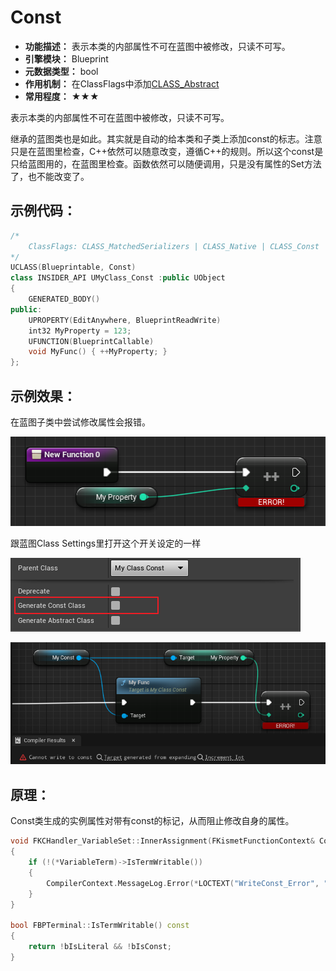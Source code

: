 # Const

- **功能描述：** 表示本类的内部属性不可在蓝图中被修改，只读不可写。
- **引擎模块：** Blueprint
- **元数据类型：** bool
- **作用机制：** 在ClassFlags中添加[CLASS_Abstract](../../../../Flags/EClassFlags/CLASS_Const.md)
- **常用程度：** ★★★

表示本类的内部属性不可在蓝图中被修改，只读不可写。

继承的蓝图类也是如此。其实就是自动的给本类和子类上添加const的标志。注意只是在蓝图里检查，C++依然可以随意改变，遵循C++的规则。所以这个const是只给蓝图用的，在蓝图里检查。函数依然可以随便调用，只是没有属性的Set方法了，也不能改变了。

## 示例代码：

```cpp
/*
	ClassFlags:	CLASS_MatchedSerializers | CLASS_Native | CLASS_Const | CLASS_RequiredAPI | CLASS_TokenStreamAssembled | CLASS_Intrinsic | CLASS_Constructed
*/
UCLASS(Blueprintable, Const)
class INSIDER_API UMyClass_Const :public UObject
{
	GENERATED_BODY()
public:
	UPROPERTY(EditAnywhere, BlueprintReadWrite)
	int32 MyProperty = 123;
	UFUNCTION(BlueprintCallable)
	void MyFunc() { ++MyProperty; }
};
```

## 示例效果：

在蓝图子类中尝试修改属性会报错。

![image.png](image.png)

跟蓝图Class Settings里打开这个开关设定的一样

![image.png](image%201.png)

![Untitled](Untitled.png)

## 原理：

Const类生成的实例属性对带有const的标记，从而阻止修改自身的属性。

```cpp
void FKCHandler_VariableSet::InnerAssignment(FKismetFunctionContext& Context, UEdGraphNode* Node, UEdGraphPin* VariablePin, UEdGraphPin* ValuePin)
{
	if (!(*VariableTerm)->IsTermWritable())
	{
		CompilerContext.MessageLog.Error(*LOCTEXT("WriteConst_Error", "Cannot write to const @@").ToString(), VariablePin);
	}
}

bool FBPTerminal::IsTermWritable() const
{
	return !bIsLiteral && !bIsConst;
}
```